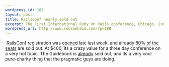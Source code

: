 ```yaml
--- 
wordpress_id: 188
layout: post
title: RailsConf nearly sold out
excerpt: The First International Ruby on Rails conference, Chicago, June 22-25th
wordpress_url: http://www.robsanheim.com/?p=188
---
```

<a href="http://www.railsconf.com"><img class="right" src='/wp-content/railsconf.png' alt='' /></a>
<a href="http://www.railsconf.com">RailsConf</a> registration was <a href="http://www.railsconf.org/articles/2006/02/02/registration-is-open">opened</a> late last week, and already <a href="http://weblog.rubyonrails.com/articles/2006/02/06/railsconf-65-of-the-seats-sold">80% of the seats</a> are sold out.  At $400, its a crazy value for a three day conference on a very hot topic.  The Guidebook is <a href="http://www.railsconf.org/articles/2006/02/07/the-rails-guidebook-is-now-officially-sold-out">already</a> sold out, and its a very cool pure-charity thing that the pragmatic guys are doing.
